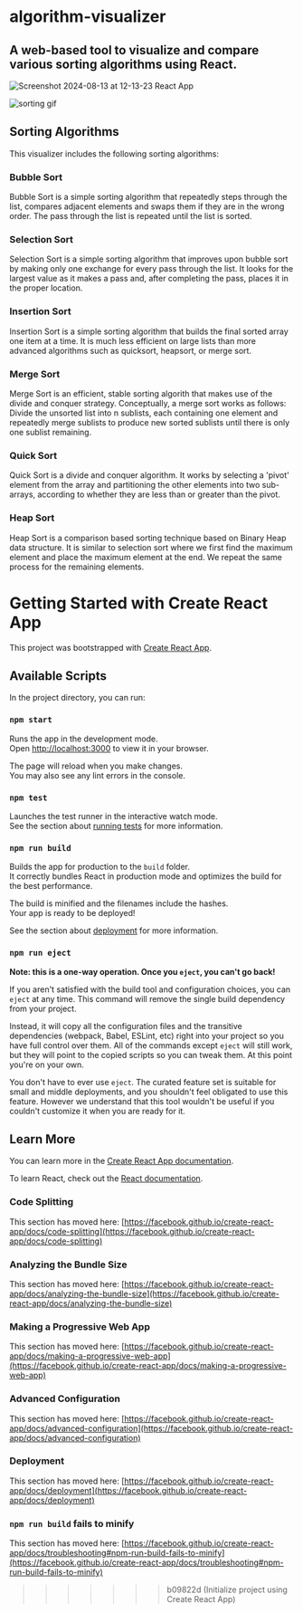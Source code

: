 # algorithm-visualizer

## A web-based tool to visualize and compare various sorting algorithms using React.

![Screenshot 2024-08-13 at 12-13-23 React App](https://github.com/user-attachments/assets/6a33a597-1504-4dae-8d09-aa5003b3dcb8)

![sorting gif](https://github.com/user-attachments/assets/66907c93-6266-4b77-9a09-58bbce3154e1)

## Sorting Algorithms

This visualizer includes the following sorting algorithms:

### Bubble Sort

Bubble Sort is a simple sorting algorithm that repeatedly steps through the list, compares adjacent elements and swaps them if they are in the wrong order. The pass through the list is repeated until the list is sorted.

### Selection Sort

Selection Sort is a simple sorting algorithm that improves upon bubble sort by making only one exchange for every pass through the list. It looks for the largest value as it makes a pass and, after completing the pass, places it in the proper location.

### Insertion Sort

Insertion Sort is a simple sorting algorithm that builds the final sorted array one item at a time. It is much less efficient on large lists than more advanced algorithms such as quicksort, heapsort, or merge sort.

### Merge Sort

Merge Sort is an efficient, stable sorting algorith that makes use of the divide and conquer strategy. Conceptually, a merge sort works as follows: Divide the unsorted list into n sublists, each containing one element and repeatedly merge sublists to produce new sorted sublists until there is only one sublist remaining.

### Quick Sort

Quick Sort is a divide and conquer algorithm. It works by selecting a 'pivot' element from the array and partitioning the other elements into two sub-arrays, according to whether they are less than or greater than the pivot.

### Heap Sort

Heap Sort is a comparison based sorting technique based on Binary Heap data structure. It is similar to selection sort where we first find the maximum element and place the maximum element at the end. We repeat the same process for the remaining elements.

# Getting Started with Create React App

This project was bootstrapped with [Create React App](https://github.com/facebook/create-react-app).

## Available Scripts

In the project directory, you can run:

### `npm start`

Runs the app in the development mode.\
Open [http://localhost:3000](http://localhost:3000) to view it in your browser.

The page will reload when you make changes.\
You may also see any lint errors in the console.

### `npm test`

Launches the test runner in the interactive watch mode.\
See the section about [running tests](https://facebook.github.io/create-react-app/docs/running-tests) for more information.

### `npm run build`

Builds the app for production to the `build` folder.\
It correctly bundles React in production mode and optimizes the build for the best performance.

The build is minified and the filenames include the hashes.\
Your app is ready to be deployed!

See the section about [deployment](https://facebook.github.io/create-react-app/docs/deployment) for more information.

### `npm run eject`

**Note: this is a one-way operation. Once you `eject`, you can't go back!**

If you aren't satisfied with the build tool and configuration choices, you can `eject` at any time. This command will remove the single build dependency from your project.

Instead, it will copy all the configuration files and the transitive dependencies (webpack, Babel, ESLint, etc) right into your project so you have full control over them. All of the commands except `eject` will still work, but they will point to the copied scripts so you can tweak them. At this point you're on your own.

You don't have to ever use `eject`. The curated feature set is suitable for small and middle deployments, and you shouldn't feel obligated to use this feature. However we understand that this tool wouldn't be useful if you couldn't customize it when you are ready for it.

## Learn More

You can learn more in the [Create React App documentation](https://facebook.github.io/create-react-app/docs/getting-started).

To learn React, check out the [React documentation](https://reactjs.org/).

### Code Splitting

This section has moved here: [https://facebook.github.io/create-react-app/docs/code-splitting](https://facebook.github.io/create-react-app/docs/code-splitting)

### Analyzing the Bundle Size

This section has moved here: [https://facebook.github.io/create-react-app/docs/analyzing-the-bundle-size](https://facebook.github.io/create-react-app/docs/analyzing-the-bundle-size)

### Making a Progressive Web App

This section has moved here: [https://facebook.github.io/create-react-app/docs/making-a-progressive-web-app](https://facebook.github.io/create-react-app/docs/making-a-progressive-web-app)

### Advanced Configuration

This section has moved here: [https://facebook.github.io/create-react-app/docs/advanced-configuration](https://facebook.github.io/create-react-app/docs/advanced-configuration)

### Deployment

This section has moved here: [https://facebook.github.io/create-react-app/docs/deployment](https://facebook.github.io/create-react-app/docs/deployment)

### `npm run build` fails to minify

This section has moved here: [https://facebook.github.io/create-react-app/docs/troubleshooting#npm-run-build-fails-to-minify](https://facebook.github.io/create-react-app/docs/troubleshooting#npm-run-build-fails-to-minify)

> > > > > > > b09822d (Initialize project using Create React App)
